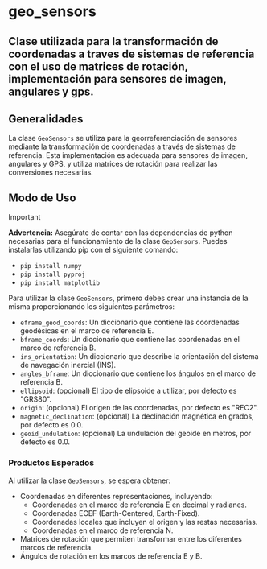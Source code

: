 # geo_sensors

## Clase utilizada para la transformación de coordenadas a traves de sistemas de referencia con el uso de matrices de rotación, implementación para sensores de imagen, angulares y gps.

## Generalidades

La clase `GeoSensors` se utiliza para la georreferenciación de sensores mediante la transformación de coordenadas a través de sistemas de referencia. Esta implementación es adecuada para sensores de imagen, angulares y GPS, y utiliza matrices de rotación para realizar las conversiones necesarias.

## Modo de Uso
>[!IMPORTANT]
**Advertencia:** Asegúrate de contar con las dependencias de python necesarias para el funcionamiento de la clase `GeoSensors`. Puedes instalarlas utilizando pip con el siguiente comando:
- `pip install numpy`
- `pip install pyproj`
- `pip install matplotlib`

Para utilizar la clase `GeoSensors`, primero debes crear una instancia de la misma proporcionando los siguientes parámetros:

- `eframe_geod_coords`: Un diccionario que contiene las coordenadas geodésicas en el marco de referencia E.
- `bframe_coords`: Un diccionario que contiene las coordenadas en el marco de referencia B.
- `ins_orientation`: Un diccionario que describe la orientación del sistema de navegación inercial (INS).
- `angles_bframe`: Un diccionario que contiene los ángulos en el marco de referencia B.
- `ellipsoid`: (opcional) El tipo de elipsoide a utilizar, por defecto es "GRS80".
- `origin`: (opcional) El origen de las coordenadas, por defecto es "REC2".
- `magnetic_declination`: (opcional) La declinación magnética en grados, por defecto es 0.0.
- `geoid_undulation`: (opcional) La undulación del geoide en metros, por defecto es 0.0.

### Productos Esperados

Al utilizar la clase `GeoSensors`, se espera obtener:

- Coordenadas en diferentes representaciones, incluyendo:
  - Coordenadas en el marco de referencia E en decimal y radianes.
  - Coordenadas ECEF (Earth-Centered, Earth-Fixed).
  - Coordenadas locales que incluyen el origen y las restas necesarias.
  - Coordenadas en el marco de referencia N.
- Matrices de rotación que permiten transformar entre los diferentes marcos de referencia.
- Ángulos de rotación en los marcos de referencia E y B.



